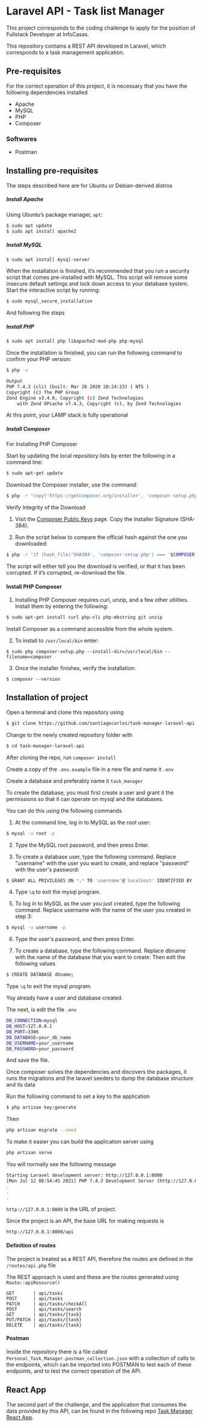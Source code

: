 # Laravel API - Task list Manager 

This project corresponds to the coding challenge to apply for the position of Fullstack Developer at InfoCasas.

This repository contains a REST API developed in Laravel, which corresponds to a task management application.

## Pre-requisites

For the correct operation of this project, it is necessary that you have the following dependencies installed

- Apache
- MySQL
- PHP
- Composer 

### Softwares
- Postman

## Installing pre-requisites

The steps described here are for Ubuntu or Debian-derived distros

##### Install Apache 

Using Ubuntu’s package manager, `apt`:

```bash
$ sudo apt update
$ sudo apt install apache2
```
##### Install MySQL

```bash
$ sudo apt install mysql-server
```
When the installation is finished, it’s recommended that you run a security script that comes pre-installed with MySQL. This script will remove some insecure default settings and lock down access to your database system. Start the interactive script by running:

```bash
$ sudo mysql_secure_installation
```
And following the steps

##### Install PHP
```bash
$ sudo apt install php libapache2-mod-php php-mysql
```

Once the installation is finished, you can run the following command to confirm your PHP version:

```bash
$ php -v
```

```bash
Output
PHP 7.4.3 (cli) (built: Mar 26 2020 20:24:23) ( NTS )
Copyright (c) The PHP Group
Zend Engine v3.4.0, Copyright (c) Zend Technologies
    with Zend OPcache v7.4.3, Copyright (c), by Zend Technologies
```

At this point, your LAMP stack is fully operational

##### Install Composer

For Installing PHP Composer

Start by updating the local repository lists by enter the following in a command line:

```bash
$ sudo apt-get update
```
Download the Composer installer, use the command:

```bash
$ php -r "copy('https://getcomposer.org/installer', 'composer-setup.php');"
```
Verify Integrity of the Download
1. Visit the [Composer Public Keys](https://composer.github.io/pubkeys.html) page. Copy the Installer Signature (SHA-384).



3. Run the script below to compare the official hash against the one you downloaded:

```bash
$ php -r "if (hash_file('SHA384', 'composer-setup.php') === '$COMPOSER') { echo 'Installer verified'; } else { echo 'Installer corrupt'; unlink('composer-setup.php'); } echo PHP_EOL;"
```

The script will either tell you the download is verified, or that it has been corrupted. If it’s corrupted, re-download the file.

#### Install PHP Composer

1. Installing PHP Composer requires curl, unzip, and a few other utilities. Install them by entering the following:

```bash
$ sudo apt-get install curl php-cli php-mbstring git unzip
```

Install Composer as a command accessible from the whole system.

2. To install to `/usr/local/bin` enter:

```
$ sudo php composer-setup.php --install-dir=/usr/local/bin --filename=composer
```
3. Once the installer finishes, verify the installation:

```
$ composer --version
```

## Installation of project

Open a terminal and clone this repository using

```bash
$ git clone https://github.com/santiagocarlos/task-manager-laravel-api
```

Change to the newly created repository folder with

```bash
$ cd task-manager-laravel-api
```

After cloning the repo, run `composer install`

Create a copy of the `.env.example` file in a new file and name it `.env` 

Create a database and preferably name it `task_manager`

To create the database, you must first create a user and grant it the permissions so that it can operate on mysql and the databases.

You can do this using the following commands

1. At the command line, log in to MySQL as the root user:
```bash
$ mysql -u root -p
```

2. Type the MySQL root password, and then press Enter.

3. To create a database user, type the following command. Replace "username" with the user you want to create, and replace "password" with the user's password:

```bash
$ GRANT ALL PRIVILEGES ON *.* TO 'username'@'localhost' IDENTIFIED BY 'password';
```
4. Type `\q` to exit the mysql program.

5. To log in to MySQL as the user you just created, type the following command. Replace username with the name of the user you created in step 3:

```bash
$ mysql -u username -p
```
6. Type the user's password, and then press Enter.

7. To create a database, type the following command. Replace dbname with the name of the database that you want to create:
Then edit the following values

```bash
$ CREATE DATABASE dbname;
```
Type `\q` to exit the mysql program.

Yoy already have a user and database created.

The next, is edit the file `.env`

```bash
DB_CONNECTION=mysql
DB_HOST=127.0.0.1
DB_PORT=3306
DB_DATABASE=your_db_name
DB_USERNAME=your_username
DB_PASSWORD=your_password
```
And save the file.

Once composer solves the dependencies and discovers the packages, it runs the migrations and the laravel seeders to dump the database structure and its data

Run the following command to set a key to the application

```bash
$ php artisan key:generate
```

Then

```bash
php artisan migrate --seed
```
To make it easier you can build the application server using

```bash
php artisan serve
```
You will normally see the following message

```bash
Starting Laravel development server: http://127.0.0.1:8000
[Mon Jul 12 08:54:45 2021] PHP 7.4.3 Development Server (http://127.0.0.1:8000) started
.
.
.
```

`http://127.0.0.1:8000` is the URL of project.

Since the project is an API, the base URL for making requests is

`http://127.0.0.1:8000/api`


#### Definition of routes

The project is treated as a REST API, therefore the routes are defined in the `/routes/api.php` file

The REST approach is used and these are the routes generated using `Route::apiResource()`


```
GET       | api/tasks   
POST      | api/tasks
PATCH     | api/tasks/checkAll
POST      | api/tasks/search
GET       | api/tasks/{task}
PUT/PATCH | api/tasks/{task} 
DELETE    | api/tasks/{task}
```

#### Postman

Inside the repository there is a file called `Personal_Task_Manager.postman_collection.json`
with a collection of calls to the endpoints, which can be imported into POSTMAN to test each of these endpoints, and to test the correct operation of the API.

## React App

The second part of the challenge, and the application that consumes the data provided by this API, can be found in the following repo [Task Manager React App](https://github.com/santiagocarlos/task-manager-react).
